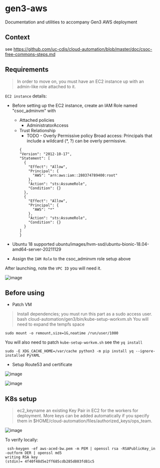 # gen3-aws
Documentation and utilities to accompany Gen3 AWS deployment

## Context 

see https://github.com/uc-cdis/cloud-automation/blob/master/doc/csoc-free-commons-steps.md


## Requirements

> In order to move on, you must have an EC2 instance up with an admin-like role attached to it. 

`EC2 instance` details:

* Before setting up the EC2 instance, create an IAM Role named "csoc_adminvm" with 
  * Attached policies
    * AdministratorAccess
  * Trust Relationship 
    * TODO - Overly Permissive policy Broad access: Principals that include a wildcard (*, ?) can be overly permissive.
    ```
    {
    "Version": "2012-10-17",
    "Statement": [
      {
        "Effect": "Allow",
        "Principal": {
          "AWS": "arn:aws:iam::280374789400:root"
        },
        "Action": "sts:AssumeRole",
        "Condition": {}
      },
      {
        "Effect": "Allow",
        "Principal": {
          "AWS": "*"
        },
        "Action": "sts:AssumeRole",
        "Condition": {}
      }
    ]
    }
    ```

* Ubuntu 18 supported  ubuntu/images/hvm-ssd/ubuntu-bionic-18.04-amd64-server-20211129
* Assign the `IAM Role` to the csoc_adminvm role setup above

After launching, note the `VPC ID` you will need it.


![image](https://user-images.githubusercontent.com/47808/149028628-525e45d2-9d6e-44b9-b32f-a559898fe6ad.png)


## Before using


* Patch VM

> Install dependencies; you must run this part as a sudo access user.
> bash cloud-automation/gen3/bin/kube-setup-workvm.sh
You will need to expand the tempfs space

```
sudo mount -o remount,size=1G,noatime /run/user/1000
```

You will also need to patch `kube-setup-workvm.sh` see the `yq install`

```
sudo -E XDG_CACHE_HOME=/var/cache python3 -m pip install yq --ignore-installed PyYAML
```

* Setup Route53 and certificate

![image](https://user-images.githubusercontent.com/47808/149029267-406011d8-b149-46c7-9ed5-14edeb78cd8d.png)


![image](https://user-images.githubusercontent.com/47808/149029468-45231a4d-f73d-42e0-b590-a4b7071f3530.png)



## K8s setup

> ec2_keyname an existing Key Pair in EC2 for the workers for deployment. More keys can be added automatically if you specify them in $HOME/cloud-automation/files/authorized_keys/ops_team.

![image](https://user-images.githubusercontent.com/47808/149221538-cf30e3a0-2b51-409b-947e-693811fa7d10.png)

To verify locally:

```
 ssh-keygen -ef aws-aced-bw.pem -m PEM | openssl rsa -RSAPublicKey_in -outform DER | openssl md5
writing RSA key
(stdin)= 4f40f48d5e2ff685cdb285d803fd81c5
```



